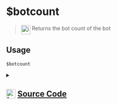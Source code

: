 # $botcount
> <img align="top" src="https://upload.wikimedia.org/wikipedia/commons/thumb/e/e4/Infobox_info_icon.svg/160px-Infobox_info_icon.svg.png?20150409153300" alt="image" width="25" height="auto"> Returns the bot count of the bot
## Usage
```
$botcount
```
<details>
<summary>
    
## <img align="top" src="https://cdn4.iconfinder.com/data/icons/iconsimple-logotypes/512/github-512.png" alt="image" width="25" height="auto">  [Source Code](https://github.com/tryforge/ForgeScript-V2/blob/main/src/native/botcount.ts)
    
</summary>
    
```ts
import { NativeFunction, Return } from "../structures"

export default new NativeFunction({
    name: "$botcount",
    description: "Returns the bot count of the bot",
    unwrap: true,
    execute(ctx) {
        return Return.success(
            ctx.client.users.cache.filter(x => x.bot).size
        )
    }
})
```
    
</details>